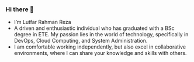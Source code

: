 ### Hi there 👋

- I’m Lutfar Rahman Reza
- A driven and enthusiastic individual who has graduated with a BSc degree in ETE. My passion lies in the world of technology, specifically in DevOps, Cloud Computing,     and System Administration.
- I am comfortable working independently, but also excel in collaborative environments, where I can share your knowledge and skills with others.
